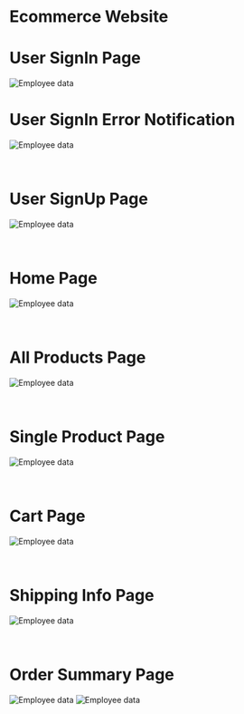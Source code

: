 # Ecommerce Website

# User SignIn Page

<!-- Foobar is a Python library for dealing with word pluralization. -->

![Employee data](./Readme-images/Signin.png?raw=true "Employee Data title")

# User SignIn Error Notification

![Employee data](./Readme-images/SigninError.png?raw=true "Employee Data title")

&nbsp;

# User SignUp Page

![Employee data](./Readme-images/Signup.png?raw=true "Employee Data title")

&nbsp;

# Home Page

![Employee data](./Readme-images/Home.jpeg?raw=true "Employee Data title")

&nbsp;

# All Products Page

![Employee data](./Readme-images/Products.jpeg?raw=true "Employee Data title")

&nbsp;

# Single Product Page

![Employee data](./Readme-images/Product.jpeg?raw=true "Employee Data title")

&nbsp;

# Cart Page

![Employee data](./Readme-images/Cart.jpeg?raw=true "Employee Data title")

&nbsp;

# Shipping Info Page

![Employee data](./Readme-images/ShippingInfo.jpeg?raw=true "Employee Data title")

&nbsp;

# Order Summary Page

![Employee data](./Readme-images/OrderSummary1.jpeg?raw=true "Employee Data title")
![Employee data](./Readme-images/OrderSummary2.png?raw=true "Employee Data title")

&nbsp;
